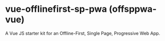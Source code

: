 # vue-offlinefirst-sp-pwa  (offsppwa-vue)
A Vue JS starter kit for an Offline-First, Single Page, Progressive Web App.
